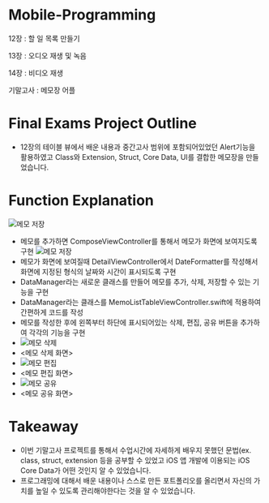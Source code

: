 # Mobile-Programming
12장 : 할 일 목록 만들기

13장 : 오디오 재생 및 녹음 

14장 : 비디오 재생

기말고사 : 메모장 어플

# Final Exams Project Outline
- 12장의 테이블 뷰에서 배운 내용과 중간고사 범위에 포함되어있었던 Alert기능을 활용하였고 Class와 Extension, Struct, Core Data, UI를 결합한 메모장을 만들었습니다.

# Function Explanation
![메모 저장](https://user-images.githubusercontent.com/106802375/174202699-6c83e73d-93b2-4984-b8cf-a54dad4d2b77.png)
- 메모를 추가하면 ComposeViewController를 통해서 메모가 화면에 보여지도록 구현
![메모 저장](https://user-images.githubusercontent.com/106802375/174202816-9befc70b-968f-4b5e-afb8-88946acaa9d5.png)
- 메모가 화면에 보여질때 DetailViewController에서 DateFormatter를 작성해서 화면에 지정된 형식의 날짜와 시간이 표시되도록 구현
- DataManager라는 새로운 클래스를 만들어 메모를 추가, 삭제, 저장할 수 있는 기능을 구현
- DataManager라는 클래스를 MemoListTableViewController.swift에 적용하여 간편하게 코드를 작성
- 메모를 작성한 후에 왼쪽부터 하단에 표시되어있는 삭제, 편집, 공유 버튼을 추가하여 각각의 기능을 구현
- ![메모 삭제](https://user-images.githubusercontent.com/106802375/174202890-115db7b8-9bc4-43d6-8443-e76ceb6224bd.png)
- <메모 삭제 화면>
- ![메모 편집](https://user-images.githubusercontent.com/106802375/174202894-c908881a-94e4-475c-8f34-fa92d345bc0a.png)
- <메모 편집 화면>
- ![메모 공유](https://user-images.githubusercontent.com/106802375/174202922-f9618bc0-1c0e-4d3f-b4b2-5c140b02e05c.png)
- <메모 공유 화면>

# Takeaway
- 이번 기말고사 프로젝트를 통해서 수업시간에 자세하게 배우지 못했던 문법(ex. class, struct, extension 등을 공부할 수 있었고 iOS 앱 개발에 이용되는 iOS Core Data가 어떤 것인지 알 수 있었습니다.
- 프로그래밍에 대해서 배운 내용이나 스스로 만든 포트폴리오를 올리면서 자신의 가치를 높일 수 있도록 관리해야한다는 것을 알 수 있었습니다.
